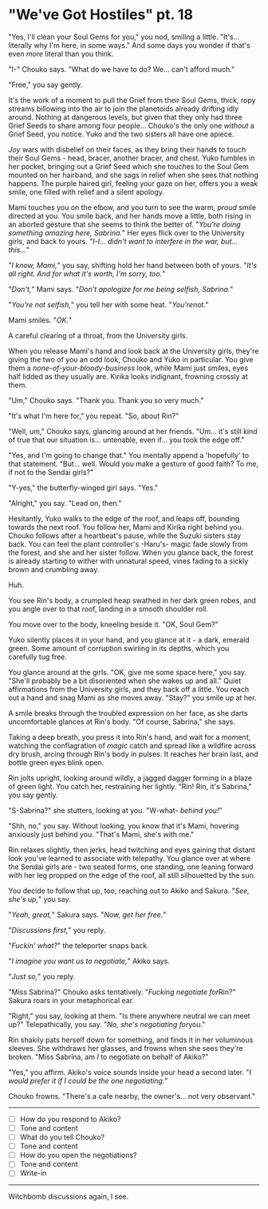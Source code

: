 # "We've Got Hostiles" pt. 18

"Yes, I'll clean your Soul Gems for you," you nod, smiling a little. "It's... literally why I'm here, in some ways." And some days you wonder if that's even *more* literal than you think.

"I-" Chouko says. "What do we have to do? We... can't afford much."

"Free," you say gently.

It's the work of a moment to pull the Grief from their Soul Gems, thick, ropy streams billowing into the air to join the planetoids already drifting idly around. Nothing at dangerous levels, but given that they only had three Grief Seeds to share among four people... Chouko's the only one *without* a Grief Seed, you notice. Yuko and the two sisters all have one apiece.

*Joy* wars with disbelief on their faces, as they bring their hands to touch their Soul Gems - head, bracer, another bracer, and chest. Yuko fumbles in her pocket, bringing out a Grief Seed which she touches to the Soul Gem mounted on her hairband, and she sags in relief when she sees that nothing happens. The purple haired girl, feeling your gaze on her, offers you a weak smile, one filled with relief and a silent apology.

Mami touches you on the elbow, and you turn to see the warm, *proud* smile directed at you. You smile back, and her hands move a little, both rising in an aborted gesture that she seems to think the better of. "*You're doing something amazing here, Sabrina.*" Her eyes flick over to the University girls, and back to yours. "*I-I... didn't want to interfere in the war, but... this...*"

"*I know, Mami,*" you say, shifting hold her hand between both of yours. "*It's all right. And for what it's worth, I'm sorry, too.*"

"*Don't,*" Mami says. "*Don't apologize for me being selfish, Sabrina.*"

"*You're not selfish,*" you tell her with some heat. "*You're*not."

Mami smiles. "*OK.*"

A careful clearing of a throat, from the University girls.

When you release Mami's hand and look back at the University girls, they're giving the two of you an odd look, Chouko and Yuko in particular. You give them a *none-of-your-bloody-business* look, while Mami just smiles, eyes half lidded as they usually are. Kirika looks indignant, frowning crossly at them.

"Um," Chouko says. "Thank you. Thank you so very much."

"It's what I'm here for," you repeat. "So, about Rin?"

"Well, um," Chouko says, glancing around at her friends. "Um... it's still kind of true that our situation is... untenable, even if... you took the edge off."

"Yes, and I'm going to change that." You mentally append a 'hopefully' to that statement. "But... well. Would you make a gesture of good faith? To me, if not to the Sendai girls?"

"Y-yes," the butterfly-winged girl says. "Yes."

"Alright," you say. "Lead on, then."

Hesitantly, Yuko walks to the edge of the roof, and leaps off, bounding towards the next roof. You follow her, Mami and Kirika right behind you. Chouko follows after a heartbeat's pause, while the Suzuki sisters stay back. You can feel the plant controller's -Haru's- magic fade slowly from the forest, and she and her sister follow. When you glance back, the forest is already starting to wither with unnatural speed, vines fading to a sickly brown and crumbling away.

Huh.

You see Rin's body, a crumpled heap swathed in her dark green robes, and you angle over to that roof, landing in a smooth shoulder roll.

You move over to the body, kneeling beside it. "OK, Soul Gem?"

Yuko silently places it in your hand, and you glance at it - a dark, emerald green. Some amount of corruption swirling in its depths, which you carefully tug free.

You glance around at the girls. "OK, give me some space here," you say. "She'll probably be a bit disoriented when she wakes up and all." Quiet affirmations from the University girls, and they back off a little. You reach out a hand and snag Mami as she moves away. "Stay?" you smile up at her.

A smile breaks through the troubled expression on her face, as she darts uncomfortable glances at Rin's body. "Of course, Sabrina," she says.

Taking a deep breath, you press it into Rin's hand, and wait for a moment, watching the conflagration of *magic* catch and spread like a wildfire across dry brush, arcing through Rin's body in pulses. It reaches her brain last, and bottle green eyes blink open.

Rin jolts upright, looking around wildly, a jagged dagger forming in a blaze of green light. You catch her, restraining her lightly. "Rin! Rin, it's Sabrina," you say gently.

"S-Sabrina?" she stutters, looking at you. "W-what- *behind you!*"

"Shh, no," you say. Without looking, you know that it's Mami, hovering anxiously just behind you. "That's Mami, she's with me."

Rin relaxes slightly, then jerks, head twitching and eyes gaining that distant look you've learned to associate with telepathy. You glance over at where the Sendai girls are - two seated forms, one standing, one leaning forward with her leg propped on the edge of the roof, all still silhouetted by the sun.

You decide to follow that up, too, reaching out to Akiko and Sakura. "*See, she's up,*" you say.

"*Yeah, great,*" Sakura says. "*Now, get her free.*"

"*Discussions first,*" you reply.

"*Fuckin' what?*" the teleporter snaps back.

"*I imagine you want us to negotiate,*" Akiko says.

"*Just so,*" you reply.

"Miss Sabrina?" Chouko asks tentatively. "*Fucking negotiate for*Rin?" Sakura roars in your metaphorical ear.

"Right," you say, looking at them. "Is there anywhere neutral we can meet up?" Telepathically, you say. "*No, she's negotiating for*you."

Rin shakily pats herself down for something, and finds it in her voluminous sleeves. She withdraws her glasses, and frowns when she sees they're broken. "Miss Sabrina, am *I* to negotiate on behalf of Akiko?"

"Yes," you affirm. Akiko's voice sounds inside your head a second later. "*I would prefer it if *I* could be the one negotiating.*"

Chouko frowns. "There's a cafe nearby, the owner's... not very observant."

---

- [ ] How do you respond to Akiko?
- [ ] Tone and content
- [ ] What do you tell Chouko?
- [ ] Tone and content
- [ ] How do you open the negotiations?
- [ ] Tone and content
- [ ] Write-in

---

Witchbomb discussions again, I see.
